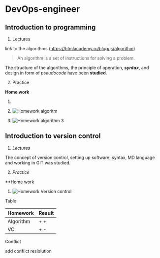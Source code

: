 # DevOps-engineer

## Introduction to programming 


1. Lectures 

link to the algorithms (https://htmlacademy.ru/blog/js/algorithm)

>An algorithm is a set of instructions for solving a problem.


The structure of the algorithms, the principle of operation, ***syntax***, and design in form of *pseudocode* have been **studied**.


2. Practice 

**Home work**

1. 

2.  ![Homework algoritm](HW1.jPG) 

3. ![Homework algorithm 3](HW3.jpg)


## Introduction to version control

1. *Lectures*


The concept of version control, setting up software, syntax, MD language and working in GIT was studied.


2. *Practice*


**Home work


1. ![Homework Version control](HWVC1.jpg)



Table

| Homework | Result |
|----------|--------|
| Algorithm | + + |
| VC | + - |


Conflict

add conflict resiolution

